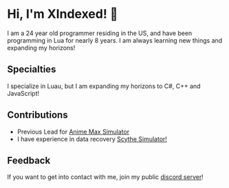 
# Hi, I'm XIndexed! 👋

I am a 24 year old programmer residing in the US, and have been programming in Lua for nearly 8 years. I am always learning new things and expanding my horizons!


## Specialties
I specialize in Luau, but I am expanding my horizons to C#, C++ and JavaScript!

## Contributions
* Previous Lead for [Anime Max Simulator](https://www.roblox.com/games/14752086859)
* I have experience in data recovery [Scythe Simulator!](https://www.roblox.com/games/17524285289)

## Feedback
If you want to get into contact with me, join my public [discord server]()!
